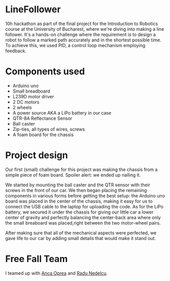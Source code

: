 # LineFollower
10h hackathon as part of the final project for the Introduction to Robotics course at the University of Bucharest, where we're diving into making a line follower. It's a hands-on challenge where the requirement is to design a robot to follow a marked path accurately and in the shortest possible time. To achieve this, we used PID, a control loop mechanism employing feedback.

# Components used 
* Arduino uno
* Small breadboard
* L239D motor driver
* 2 DC motors
* 2 wheels
* A power source AKA a LiPo battery in our case
* QTR-8A Reflectance Sensor
* Ball caster
* Zip-ties, all types of wires, screws
* A foam board for the chassis

# Project design 
Our first (small) challenge for this project was making the chassis from a simple piece of foam board. Spoiler alert: we ended up nailing it. 

We started by mounting the ball caster and the QTR sensor with their screws in the front of our car. We then began placing the remaining components in various forms before getting the best setup: the Arduino uno board was placed in the center of the chassis, making it easy for us to connect the USB cable to the laptop for uploading the code. As for the LiPo battery, we secured it under the chassis for giving our little car a lower center of gravity and perfectly balancing the center-back area where only the small breaboard was placed,right between the two motor-wheel pairs. 

After making sure that all of the mechanical aspects were perfected, we gave life to our car by adding small details that would make it stand out.

# Free Fall Team 
I teamed up with [Anca Oprea](https://github.com/AncaaO) and [Radu Nedelcu](https://github.com/Pepi100).
